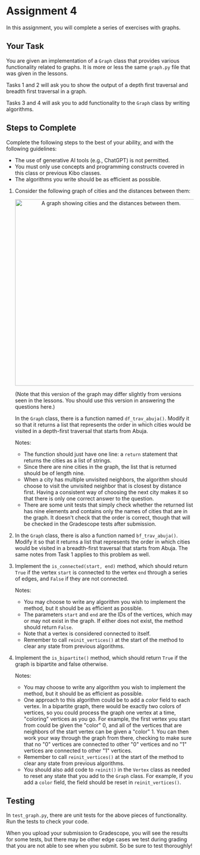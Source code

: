 # Assignment 4

In this assignment, you will complete a series of exercises with graphs.

## Your Task

You are given an implementation of a `Graph` class that provides various functionality related to graphs. It is more or less the same `graph.py` file that was given in the lessons.

Tasks 1 and 2 will ask you to show the output of a depth first traversal and breadth first traversal in a graph.

Tasks 3 and 4 will ask you to add functionality to the `Graph` class by writing algorithms.

## Steps to Complete

Complete the following steps to the best of your ability, and with the following guidelines:

* The use of generative AI tools (e.g., ChatGPT) is not permitted.
* You must only use concepts and programming constructs covered in this class or previous Kibo classes.
* The algorithms you write should be as efficient as possible.

1. Consider the following graph of cities and the distances between them:

    <center>
    <img
      src="/images/dsa2-week7-graph-cities.svg"
      alt="A graph showing cities and the distances between them."
      style="width:500px;"
    />
    </center>

    (Note that this version of the graph may differ slightly from versions seen in the lessons. You should use this version in answering the questions here.)

    In the `Graph` class, there is a function named `df_trav_abuja()`. Modify it so that it returns a list that represents the order in which cities would be visited in a depth-first traversal that starts from Abuja.

    Notes:

    * The function should just have one line: a `return` statement that returns the cities as a list of strings.
    * Since there are nine cities in the graph, the list that is returned should be of length nine.
    * When a city has multiple unvisited neighbors, the algorithm should choose to visit the unvisited neighbor that is closest by distance first. Having a consistent way of choosing the next city makes it so that there is only one correct answer to the question.
    * There are some unit tests that simply check whether the returned list has nine elements and contains only the names of cities that are in the graph. It doesn't check that the order is correct, though that will be checked in the Gradescope tests after submission.

2. In the `Graph` class, there is also a function named `bf_trav_abuja()`. Modify it so that it returns a list that represents the order in which cities would be visited in a breadth-first traversal that starts from Abuja. The same notes from Task 1 applies to this problem as well.

3. Implement the `is_connected(start, end)` method, which should return `True` if the vertex `start` is connected to the vertex `end` through a series of edges, and `False` if they are not connected.

    Notes:

    * You may choose to write any algorithm you wish to implement the method, but it should be as efficient as possible.
    * The parameters `start` and `end` are the IDs of the vertices, which may or may not exist in the graph. If either does not exist, the method should return `False`.
    * Note that a vertex is considered connected to itself.
    * Remember to call `reinit_vertices()` at the start of the method to clear any state from previous algorithms.

4. Implement the `is_bipartite()` method, which should return `True` if the graph is bipartite and false otherwise.

    Notes:

    * You may choose to write any algorithm you wish to implement the method, but it should be as efficient as possible.
    * One approach to this algorithm could be to add a *color* field to each vertex. In a bipartite graph, there would be exactly two colors of vertices, so you could process the graph one vertex at a time, "coloring" vertices as you go. For example, the first vertex you start from could be given the "color" 0, and all of the vertices that are neighbors of the start vertex can be given a "color" 1. You can then work your way through the graph from there, checking to make sure that no "0" vertices are connected to other "0" vertices and no "1" vertices are connected to other "1" vertices.
    * Remember to call `reinit_vertices()` at the start of the method to clear any state from previous algorithms.
    * You should also add code to `reinit()` in the `Vertex` class as needed to reset any state that you add to the `Graph` class. For example, if you add a `color` field, the field should be reset in `reinit_vertices()`.

## Testing

In `test_graph.py`, there are unit tests for the above pieces of functionality. Run the tests to check your code.

When you upload your submission to Gradescope, you will see the results for some tests, but there may be other edge cases we test during grading that you are not able to see when you submit. So be sure to test thoroughly!
